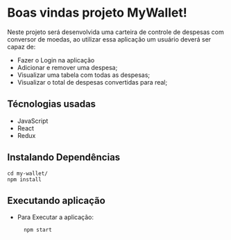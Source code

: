 # Boas vindas projeto MyWallet!

Neste projeto será desenvolvida uma carteira de controle de despesas com conversor de moedas, ao utilizar essa aplicação um usuário deverá ser capaz de:

- Fazer o Login na aplicação 
- Adicionar e remover uma despesa;
- Visualizar uma tabela com todas as despesas;
- Visualizar o total de despesas convertidas para real;

## Técnologias usadas

- JavaScript
- React
- Redux

## Instalando Dependências

```
cd my-wallet/
npm install
```

## Executando aplicação

- Para Executar a aplicação:

  ```
    npm start
  ```
